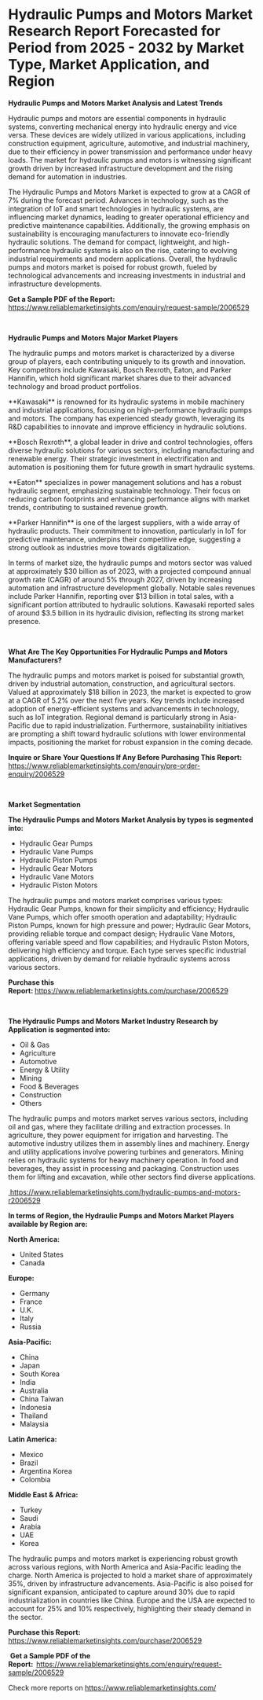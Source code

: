 <p><h1>Hydraulic Pumps and Motors Market Research Report Forecasted for Period from 2025 -  2032 by Market Type, Market Application, and Region</h1></p><p><strong>Hydraulic Pumps and Motors Market Analysis and Latest Trends</strong></p>
<p><p>Hydraulic pumps and motors are essential components in hydraulic systems, converting mechanical energy into hydraulic energy and vice versa. These devices are widely utilized in various applications, including construction equipment, agriculture, automotive, and industrial machinery, due to their efficiency in power transmission and performance under heavy loads. The market for hydraulic pumps and motors is witnessing significant growth driven by increased infrastructure development and the rising demand for automation in industries. </p><p>The Hydraulic Pumps and Motors Market is expected to grow at a CAGR of 7% during the forecast period. Advances in technology, such as the integration of IoT and smart technologies in hydraulic systems, are influencing market dynamics, leading to greater operational efficiency and predictive maintenance capabilities. Additionally, the growing emphasis on sustainability is encouraging manufacturers to innovate eco-friendly hydraulic solutions. The demand for compact, lightweight, and high-performance hydraulic systems is also on the rise, catering to evolving industrial requirements and modern applications. Overall, the hydraulic pumps and motors market is poised for robust growth, fueled by technological advancements and increasing investments in industrial and infrastructure developments.</p></p>
<p><strong>Get a Sample PDF of the Report:&nbsp;</strong> <a href="https://www.reliablemarketinsights.com/enquiry/request-sample/2006529?utm_campaign=3493&utm_medium=2&utm_source=Github&utm_content=ia&utm_term=10042025&utm_id=hydraulic-pumps-and-motors">https://www.reliablemarketinsights.com/enquiry/request-sample/2006529</a></p>
<p>&nbsp;</p>
<p><strong>Hydraulic Pumps and Motors Major Market Players</strong></p>
<p><p>The hydraulic pumps and motors market is characterized by a diverse group of players, each contributing uniquely to its growth and innovation. Key competitors include Kawasaki, Bosch Rexroth, Eaton, and Parker Hannifin, which hold significant market shares due to their advanced technology and broad product portfolios.</p><p>**Kawasaki** is renowned for its hydraulic systems in mobile machinery and industrial applications, focusing on high-performance hydraulic pumps and motors. The company has experienced steady growth, leveraging its R&D capabilities to innovate and improve efficiency in hydraulic solutions. </p><p>**Bosch Rexroth**, a global leader in drive and control technologies, offers diverse hydraulic solutions for various sectors, including manufacturing and renewable energy. Their strategic investment in electrification and automation is positioning them for future growth in smart hydraulic systems.</p><p>**Eaton** specializes in power management solutions and has a robust hydraulic segment, emphasizing sustainable technology. Their focus on reducing carbon footprints and enhancing performance aligns with market trends, contributing to sustained revenue growth.</p><p>**Parker Hannifin** is one of the largest suppliers, with a wide array of hydraulic products. Their commitment to innovation, particularly in IoT for predictive maintenance, underpins their competitive edge, suggesting a strong outlook as industries move towards digitalization.</p><p>In terms of market size, the hydraulic pumps and motors sector was valued at approximately $30 billion as of 2023, with a projected compound annual growth rate (CAGR) of around 5% through 2027, driven by increasing automation and infrastructure development globally. Notable sales revenues include Parker Hannifin, reporting over $13 billion in total sales, with a significant portion attributed to hydraulic solutions. Kawasaki reported sales of around $3.5 billion in its hydraulic division, reflecting its strong market presence.</p></p>
<p>&nbsp;</p>
<p><strong>What Are The Key Opportunities For Hydraulic Pumps and Motors Manufacturers?</strong></p>
<p><p>The hydraulic pumps and motors market is poised for substantial growth, driven by industrial automation, construction, and agricultural sectors. Valued at approximately $18 billion in 2023, the market is expected to grow at a CAGR of 5.2% over the next five years. Key trends include increased adoption of energy-efficient systems and advancements in technology, such as IoT integration. Regional demand is particularly strong in Asia-Pacific due to rapid industrialization. Furthermore, sustainability initiatives are prompting a shift toward hydraulic solutions with lower environmental impacts, positioning the market for robust expansion in the coming decade.</p></p>
<p><strong>Inquire or Share Your Questions If Any Before Purchasing This Report:</strong> <a href="https://www.reliablemarketinsights.com/enquiry/pre-order-enquiry/2006529?utm_campaign=3493&utm_medium=2&utm_source=Github&utm_content=ia&utm_term=10042025&utm_id=hydraulic-pumps-and-motors">https://www.reliablemarketinsights.com/enquiry/pre-order-enquiry/2006529</a></p>
<p>&nbsp;</p>
<p><strong>Market Segmentation</strong></p>
<p><strong>The Hydraulic Pumps and Motors Market Analysis by types is segmented into:</strong></p>
<p><ul><li>Hydraulic Gear Pumps</li><li>Hydraulic Vane Pumps</li><li>Hydraulic Piston Pumps</li><li>Hydraulic Gear Motors</li><li>Hydraulic Vane Motors</li><li>Hydraulic Piston Motors</li></ul></p>
<p><p>The hydraulic pumps and motors market comprises various types: Hydraulic Gear Pumps, known for their simplicity and efficiency; Hydraulic Vane Pumps, which offer smooth operation and adaptability; Hydraulic Piston Pumps, known for high pressure and power; Hydraulic Gear Motors, providing reliable torque and compact design; Hydraulic Vane Motors, offering variable speed and flow capabilities; and Hydraulic Piston Motors, delivering high efficiency and torque. Each type serves specific industrial applications, driven by demand for reliable hydraulic systems across various sectors.</p></p>
<p><strong>Purchase this Report:&nbsp;</strong><a href="https://www.reliablemarketinsights.com/purchase/2006529?utm_campaign=3493&utm_medium=2&utm_source=Github&utm_content=ia&utm_term=10042025&utm_id=hydraulic-pumps-and-motors">https://www.reliablemarketinsights.com/purchase/2006529</a></p>
<p>&nbsp;</p>
<p><strong>The Hydraulic Pumps and Motors Market Industry Research by Application is segmented into:</strong></p>
<p><ul><li>Oil & Gas</li><li>Agriculture</li><li>Automotive</li><li>Energy & Utility</li><li>Mining</li><li>Food & Beverages</li><li>Construction</li><li>Others</li></ul></p>
<p><p>The hydraulic pumps and motors market serves various sectors, including oil and gas, where they facilitate drilling and extraction processes. In agriculture, they power equipment for irrigation and harvesting. The automotive industry utilizes them in assembly lines and machinery. Energy and utility applications involve powering turbines and generators. Mining relies on hydraulic systems for heavy machinery operation. In food and beverages, they assist in processing and packaging. Construction uses them for lifting and excavation, while other sectors find diverse applications.</p></p>
<p><a href="https://www.reliablemarketinsights.com/hydraulic-pumps-and-motors-r2006529?utm_campaign=3493&utm_medium=2&utm_source=Github&utm_content=ia&utm_term=10042025&utm_id=hydraulic-pumps-and-motors">&nbsp;https://www.reliablemarketinsights.com/hydraulic-pumps-and-motors-r2006529</a></p>
<p><strong>In terms of Region, the Hydraulic Pumps and Motors Market Players available by Region are:</strong></p>
<p>
    <p> <strong> North America: </strong>
        <ul>
            <li>United States</li>
            <li>Canada</li>
        </ul>
        </p> 
    <p> <strong> Europe: </strong>
        <ul>
            <li>Germany</li>
            <li>France</li>
            <li>U.K.</li>
            <li>Italy</li>
            <li>Russia</li>
        </ul>
        </p> 
    <p> <strong> Asia-Pacific: </strong>
        <ul>
            <li>China</li>
            <li>Japan</li>
            <li>South Korea</li>
            <li>India</li>
            <li>Australia</li>
            <li>China Taiwan</li>
            <li>Indonesia</li>
            <li>Thailand</li>
            <li>Malaysia</li>
        </ul>
        </p> 
    <p> <strong> Latin America: </strong>
        <ul>
            <li>Mexico</li>
            <li>Brazil</li>
            <li>Argentina Korea</li>
            <li>Colombia</li>
        </ul>
        </p> 
    <p> <strong> Middle East & Africa: </strong>
        <ul>
            <li>Turkey</li>
            <li>Saudi</li>
            <li>Arabia</li>
            <li>UAE</li>
            <li>Korea</li>
        </ul>
    </p>
    </p>
<p><p>The hydraulic pumps and motors market is experiencing robust growth across various regions, with North America and Asia-Pacific leading the charge. North America is projected to hold a market share of approximately 35%, driven by infrastructure advancements. Asia-Pacific is also poised for significant expansion, anticipated to capture around 30% due to rapid industrialization in countries like China. Europe and the USA are expected to account for 25% and 10% respectively, highlighting their steady demand in the sector.</p></p>
<p><strong>Purchase this Report: </strong><a href="https://www.reliablemarketinsights.com/purchase/2006529?utm_campaign=3493&utm_medium=2&utm_source=Github&utm_content=ia&utm_term=10042025&utm_id=hydraulic-pumps-and-motors">https://www.reliablemarketinsights.com/purchase/2006529</a></p>
<p>&nbsp;<strong>Get a Sample PDF of the Report:&nbsp;&nbsp;</strong><a href="https://www.reliablemarketinsights.com/enquiry/request-sample/2006529?utm_campaign=3493&utm_medium=2&utm_source=Github&utm_content=ia&utm_term=10042025&utm_id=hydraulic-pumps-and-motors">https://www.reliablemarketinsights.com/enquiry/request-sample/2006529</a></p>
<p><strong></strong></p>
<p>Check more reports on <a href="https://www.reliablemarketinsights.com/?utm_campaign=3493&utm_medium=2&utm_source=Github&utm_content=ia&utm_term=10042025&utm_id=hydraulic-pumps-and-motors">https://www.reliablemarketinsights.com/</a></p>